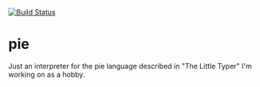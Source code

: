 [![Build Status](https://travis-ci.org/johnchildren/pie.svg?branch=master)](https://travis-ci.org/johnchildren/pie)

# pie

Just an interpreter for the pie language described in "The Little Typer" I'm working on as a hobby.
